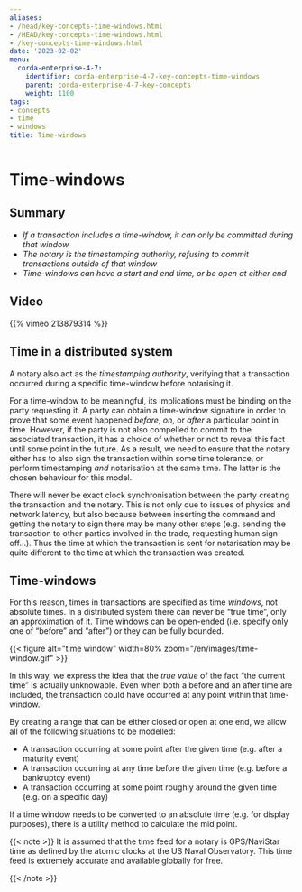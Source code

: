 ```yaml
---
aliases:
- /head/key-concepts-time-windows.html
- /HEAD/key-concepts-time-windows.html
- /key-concepts-time-windows.html
date: '2023-02-02'
menu:
  corda-enterprise-4-7:
    identifier: corda-enterprise-4-7-key-concepts-time-windows
    parent: corda-enterprise-4-7-key-concepts
    weight: 1100
tags:
- concepts
- time
- windows
title: Time-windows
---
```



# Time-windows

## Summary

* *If a transaction includes a time-window, it can only be committed during that window*
* *The notary is the timestamping authority, refusing to commit transactions outside of that window*
* *Time-windows can have a start and end time, or be open at either end*

## Video

{{% vimeo 213879314 %}}

## Time in a distributed system

A notary also act as the *timestamping authority*, verifying that a transaction occurred during a specific time-window
before notarising it.

For a time-window to be meaningful, its implications must be binding on the party requesting it. A party can obtain a
time-window signature in order to prove that some event happened *before*, *on*, or *after* a particular point in time.
However, if the party is not also compelled to commit to the associated transaction, it has a choice of whether or not
to reveal this fact until some point in the future. As a result, we need to ensure that the notary either has to also
sign the transaction within some time tolerance, or perform timestamping *and* notarisation at the same time. The
latter is the chosen behaviour for this model.

There will never be exact clock synchronisation between the party creating the transaction and the notary.
This is not only due to issues of physics and network latency, but also because between inserting the command and
getting the notary to sign there may be many other steps (e.g. sending the transaction to other parties involved in the
trade, requesting human sign-off…). Thus the time at which the transaction is sent for notarisation may be quite
different to the time at which the transaction was created.

## Time-windows

For this reason, times in transactions are specified as time *windows*, not absolute times. In a distributed system
there can never be “true time”, only an approximation of it. Time windows can be open-ended (i.e. specify only one of
“before” and “after”) or they can be fully bounded.

{{< figure alt="time window" width=80% zoom="/en/images/time-window.gif" >}}

In this way, we express the idea that the *true value* of the fact “the current time” is actually unknowable. Even when
both a before and an after time are included, the transaction could have occurred at any point within that time-window.

By creating a range that can be either closed or open at one end, we allow all of the following situations to be
modelled:

* A transaction occurring at some point after the given time (e.g. after a maturity event)
* A transaction occurring at any time before the given time (e.g. before a bankruptcy event)
* A transaction occurring at some point roughly around the given time (e.g. on a specific day)

If a time window needs to be converted to an absolute time (e.g. for display purposes), there is a utility method to
calculate the mid point.

{{< note >}}
It is assumed that the time feed for a notary is GPS/NaviStar time as defined by the atomic
clocks at the US Naval Observatory. This time feed is extremely accurate and available globally for free.

{{< /note >}}
